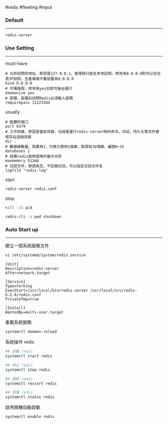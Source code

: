 #redis #fleeting #input
### Default 
---
```bash
redis-server
```

### Use Setting
---
must-have
```vim
# 允許訪問的地址，默認是127.0.0.1，會導致只能在本地訪問。修改為0.0.0.0則可以在任意IP訪問，生產環境不要設置為0.0.0.0  
bind 0.0.0.0  
# 守護進程，修改為yes后即可後台運行  
daemonize yes   
# 密碼，設置后訪問Redis必須輸入密碼  
requirepass 11223344
```

usually
```vim
# 監聽的端口  
port 6379  
# 工作目錄，默認是當前目錄，也就是運行redis-server時的命令，日誌、持久化等文件會保存在這個目錄  
dir .  
# 數據庫數量，設置為1，代表只使用1個庫，默認有16個庫，編號0~15  
databases 1  
# 設置redis能夠使用的最大內存  
maxmemory 512mb  
# 日誌文件，默認為空，不記錄日誌，可以指定日誌文件名  
logfile "redis.log"
```

start
```bash
redis-server redis.conf
```
stop
```bash
kill -15 pid

redis-cli -a pwd shutdown
```
### Auto Start up
---
建立一個系統服務文件
```bash
vi /etc/systemd/system/redis.service
```


```vi
[Unit]
Description=redis-server  
After=network.target   

[Service]
Type=forking
ExecStart=/usr/local/bin/redis-server /usr/local/src/redis-6.2.6/redis.conf  
PrivateTmp=true   
 
[Install]
WantedBy=multi-user.target
```

重載系統服務

```bash
systemctl daemon-reload
```

系統操作 redis

```bash
## 啟動 redis
systemctl start redis

## 停止 redis
systemctl stop redis

## 重啟 redis
systemctl restart redis

## 查看 redis
systemctl status redis
```

啟用開機自動啟動
```bash
systemctl enable redis
```